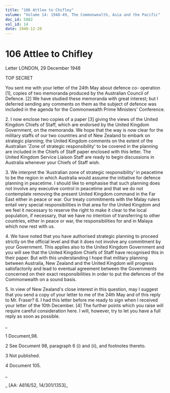 ```yaml
---
title: "106 Attlee to Chifley"
volume: "Volume 14: 1948-49, The Commonwealth, Asia and the Pacific"
doc_id: 5882
vol_id: 14
date: 1948-12-29
---
```


# 106 Attlee to Chifley

Letter LONDON, 29 December 1948

TOP SECRET

You sent me with your letter of the 24th May about defence co- operation [1], copies of two memoranda produced by the Australian Council of Defence. [2] We have studied these memoranda with great interest; but I deferred sending any comments on them as the subject of defence was included in the agenda for the Commonwealth Prime Ministers' Conference.

2\. I now enclose two copies of a paper [3] giving the views of the United Kingdom Chiefs of Staff, which are endorsed by the United Kingdom Government, on the memoranda. We hope that the way is now clear for the military staffs of our two countries and of New Zealand to embark on strategic planning; the United Kingdom comments on the extent of the Australian 'Zone of strategic responsibility' to be covered in the planning are included in the Chiefs of Staff paper enclosed with this letter. The United Kingdom Service Liaison Staff are ready to begin discussions in Australia whenever your Chiefs of Staff wish.

3\. We interpret the 'Australian zone of strategic responsibility' in peacetime to be the region in which Australia would assume the initiative for defence planning in peacetime. I should like to emphasise that such planning does not involve any executive control in peacetime and that we do not contemplate removing the present United Kingdom command in the Far East either in peace or war. Our treaty commitments with the Malay rulers entail very special responsibilities in that area for the United Kingdom and we feel it necessary to reserve the right to make it clear to the local population, if necessary, that we have no intention of transferring to other countries, either in peace or war, the responsibilities for and in Malaya which now rest with us.

4\. We have noted that you have authorised strategic planning to proceed strictly on the official level and that it does not involve any commitment by your Government. This applies also to the United Kingdom Government and you will see that the United Kingdom Chiefs of Staff have recognised this in their paper. But with this understanding I hope that military planning between Australia, New Zealand and the United Kingdom will progress satisfactorily and lead to eventual agreement between the Governments concerned on their exact responsibilities in order to put the defences of the Commonwealth on a sound basis.

5\. In view of New Zealand's close interest in this question, may I suggest that you send a copy of your letter to me of the 24th May and of this reply to Mr. Fraser? 6. I had this letter before me ready to sign when I received your letter of the 10th December. [4] The further points which you raise will require careful consideration here. I will, however, try to let you have a full reply as soon as possible.

_

1 Document,98.

2 See Document 98, paragraph 6 (i) and (ii), and footnotes thereto.

3 Not published.

4 Document 105.

_

_ [AA: A816/52, 14/301/1353]_
